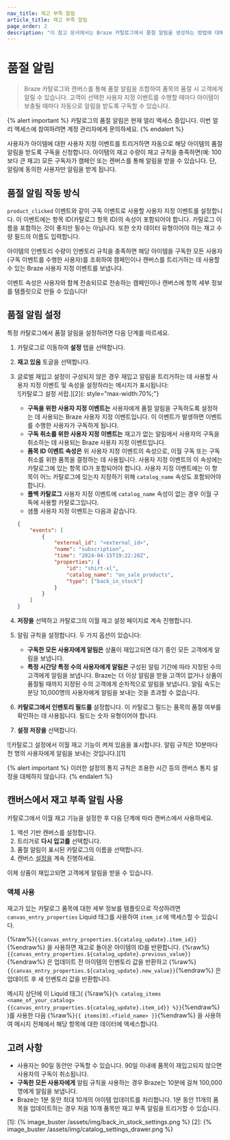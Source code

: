 ```yaml
---
nav_title: 재고 부족 알림
article_title: 재고 부족 알림
page_order: 2
description: "이 참고 문서에서는 Braze 카탈로그에서 품절 알림을 생성하는 방법에 대해 설명합니다."
---
```


# 품절 알림

> Braze 카탈로그와 캔버스를 통해 품절 알림을 조합하여 품목의 품절 시 고객에게 알릴 수 있습니다. 고객이 선택한 사용자 지정 이벤트를 수행할 때마다 아이템이 보충될 때마다 자동으로 알림을 받도록 구독할 수 있습니다.

{% alert important %}
카탈로그의 품절 알림은 현재 얼리 액세스 중입니다. 이번 얼리 액세스에 참여하려면 계정 관리자에게 문의하세요.
{% endalert %}

사용자가 아이템에 대한 사용자 지정 이벤트를 트리거하면 자동으로 해당 아이템의 품절 알림을 받도록 구독을 신청합니다. 아이템의 재고 수량이 재고 규칙을 충족하면(예: 100보다 큰 재고) 모든 구독자가 캠페인 또는 캔버스를 통해 알림을 받을 수 있습니다. 단, 알림에 동의한 사용자만 알림을 받게 됩니다. 

## 품절 알림 작동 방식

`product_clicked` 이벤트와 같이 구독 이벤트로 사용할 사용자 지정 이벤트를 설정합니다. 이 이벤트에는 항목 ID(카탈로그 항목 ID)의 속성이 포함되어야 합니다. 카탈로그 이름을 포함하는 것이 좋지만 필수는 아닙니다. 또한 숫자 데이터 유형이어야 하는 재고 수량 필드의 이름도 입력합니다.

아이템의 인벤토리 수량이 인벤토리 규칙을 충족하면 해당 아이템을 구독한 모든 사용자(구독 이벤트를 수행한 사용자)를 조회하여 캠페인이나 캔버스를 트리거하는 데 사용할 수 있는 Braze 사용자 지정 이벤트를 보냅니다.

이벤트 속성은 사용자와 함께 전송되므로 전송하는 캠페인이나 캔버스에 항목 세부 정보를 템플릿으로 만들 수 있습니다!

## 품절 알림 설정

특정 카탈로그에서 품절 알림을 설정하려면 다음 단계를 따르세요.

1. 카탈로그로 이동하여 **설정** 탭을 선택합니다.
2. **재고 있음** 토글을 선택합니다.
3. 글로벌 재입고 설정이 구성되지 않은 경우 재입고 알림을 트리거하는 데 사용할 사용자 지정 이벤트 및 속성을 설정하라는 메시지가 표시됩니다:
    <br> ![카탈로그 설정 서랍.][2]{: style="max-width:70%;"}
    - **구독을 위한 사용자 지정 이벤트는** 사용자에게 품절 알림을 구독하도록 설정하는 데 사용되는 Braze 사용자 지정 이벤트입니다. 이 이벤트가 발생하면 이벤트를 수행한 사용자가 구독하게 됩니다.
    - **구독 취소를 위한 사용자 지정 이벤트는** 재고가 없는 알림에서 사용자의 구독을 취소하는 데 사용되는 Braze 사용자 지정 이벤트입니다.
    - **품목 ID 이벤트 속성은** 위 사용자 지정 이벤트의 속성으로, 이월 구독 또는 구독 취소를 위한 품목을 결정하는 데 사용됩니다. 사용자 지정 이벤트의 이 속성에는 카탈로그에 있는 항목 ID가 포함되어야 합니다. 사용자 지정 이벤트에는 이 항목이 어느 카탈로그에 있는지 지정하기 위해 `catalog_name` 속성도 포함되어야 합니다.
    - **폴백 카탈로그** 사용자 지정 이벤트에 `catalog_name` 속성이 없는 경우 이월 구독에 사용할 카탈로그입니다.
    - 샘플 사용자 지정 이벤트는 다음과 같습니다.
    ```json
    {
        "events": [
            {
                "external_id": "<external_id>",
                "name": "subscription",
                "time": "2024-04-15T19:22:28Z",
                "properties": {
                    "id": "shirt-xl",
                    "catalog_name": "on_sale_products",
                    "type": ["back_in_stock"]
                }
            }
        ]
    }
    ```

4. **저장을** 선택하고 카탈로그의 이월 재고 설정 페이지로 계속 진행합니다.
5. 알림 규칙을 설정합니다. 두 가지 옵션이 있습니다:
    - **구독한 모든 사용자에게 알림은** 상품이 재입고되면 대기 중인 모든 고객에게 알림을 보냅니다. 
    - **특정 시간당 특정 수의 사용자에게 알림은** 구성된 알림 기간에 따라 지정된 수의 고객에게 알림을 보냅니다. Braze는 더 이상 알림을 받을 고객이 없거나 상품이 품절될 때까지 지정된 수의 고객에게 순차적으로 알림을 보냅니다. 알림 속도는 분당 10,000명의 사용자에게 알림을 보내는 것을 초과할 수 없습니다.
6. **카탈로그에서 인벤토리 필드를** 설정합니다. 이 카탈로그 필드는 품목의 품절 여부를 확인하는 데 사용됩니다. 필드는 숫자 유형이어야 합니다.
7. **설정 저장을** 선택합니다.

![카탈로그 설정에서 이월 재고 기능이 켜져 있음을 표시합니다. 알림 규칙은 10분마다 천 명의 사용자에게 알림을 보내는 것입니다.][1]

{% alert important %}
이러한 설정의 통지 규칙은 조용한 시간 등의 캔버스 통지 설정을 대체하지 않습니다.
{% endalert %}

## 캔버스에서 재고 부족 알림 사용

카탈로그에서 이월 재고 기능을 설정한 후 다음 단계에 따라 캔버스에서 사용하세요.

1. 액션 기반 캔버스를 설정합니다.
2. 트리거로 **다시 입고를** 선택합니다.
3. 품절 알림이 표시된 카탈로그의 이름을 선택합니다.
4. 캔버스 [설정을]({{site.baseurl}}/user_guide/engagement_tools/canvas/create_a_canvas/create_a_canvas/) 계속 진행하세요.

이제 상품이 재입고되면 고객에게 알림을 받을 수 있습니다.

### 액체 사용

재고가 있는 카탈로그 품목에 대한 세부 정보를 템플릿으로 작성하려면 `canvas_entry_properties` Liquid 태그를 사용하여 `item_id` 에 액세스할 수 있습니다. 

{%raw%}``{{canvas_entry_properties.${catalog_update}.item_id}}``{%endraw%} 을 사용하면 재고로 돌아온 아이템의 ID를 반환합니다. {%raw%}``{{canvas_entry_properties.${catalog_update}.previous_value}}``{%endraw%} 은 업데이트 전 아이템의 인벤토리 값을 반환하고 {%raw%}``{{canvas_entry_properties.${catalog_update}.new_value}}``{%endraw%} 은 업데이트 후 새 인벤토리 값을 반환합니다.

메시지 상단에 이 Liquid 태그( {%raw%}``{% catalog_items <name_of_your_catalog> {{canvas_entry_properties.${catalog_update}.item_id}} %}}``{%endraw%} )를 사용한 다음 {%raw%}``{{ items[0].<field_name> }}``{%endraw%} 을 사용하여 메시지 전체에서 해당 항목에 대한 데이터에 액세스합니다.

## 고려 사항

- 사용자는 90일 동안만 구독할 수 있습니다. 90일 이내에 품목이 재입고되지 않으면 사용자의 구독이 취소됩니다.
- **구독한 모든 사용자에게** 알림 규칙을 사용하는 경우 Braze는 10분에 걸쳐 100,000명에게 알림을 보냅니다.
- Braze는 1분 동안 최대 10개의 아이템 업데이트를 처리합니다. 1분 동안 11개의 품목을 업데이트하는 경우 처음 10개 품목만 재고 부족 알림을 트리거할 수 있습니다.

[1]: {% image_buster /assets/img/back_in_stock_settings.png %}
[2]: {% image_buster /assets/img/catalog_settings_drawer.png %}
